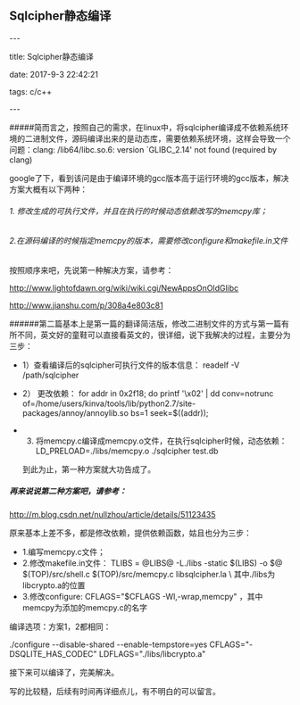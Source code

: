 ## Sqlcipher静态编译

\---

title: Sqlcipher静态编译

date: 2017-9-3 22:42:21

tags: c/c++

\---

#####简而言之，按照自己的需求，在linux中，将sqlcipher编译成不依赖系统环境的二进制文件，源码编译出来的是动态库，需要依赖系统环境，这样会导致一个问题：clang: /lib64/libc.so.6: version `GLIBC_2.14' not found (required by clang)

google了下，看到该问是由于编译环境的gcc版本高于运行环境的gcc版本，解决方案大概有以下两种：

###### 1. 修改生成的可执行文件，并且在执行的时候动态依赖改写的memcpy库；

###### 2.在源码编译的时候指定memcpy的版本，需要修改configure和makefile.in文件

按照顺序来吧，先说第一种解决方案，请参考：

<http://www.lightofdawn.org/wiki/wiki.cgi/NewAppsOnOldGlibc>

<http://www.jianshu.com/p/308a4e803c81>

######第二篇基本上是第一篇的翻译简洁版，修改二进制文件的方式与第一篇有所不同，英文好的童鞋可以直接看英文的，很详细，说下我解决的过程，主要分为三步：

- 1）查看编译后的sqlcipher可执行文件的版本信息：  readelf -V /path/sqlcipher

- 2） 更改依赖：  for addr in 0x2f18; do printf '\x02' | dd conv=notrunc of=/home/users/kinva/tools/lib/python2.7/site-packages/annoy/annoylib.so  bs=1 seek=$((addr)); 

- 3) 将memcpy.c编译成memcpy.o文件，在执行sqlcipher时候，动态依赖： LD_PRELOAD=./libs/memcpy.o ./sqlcipher test.db  

  到此为止，第一种方案就大功告成了。

##### 再来说说第二种方案吧，请参考：

<http://m.blog.csdn.net/nullzhou/article/details/51123435>

原来基本上差不多，都是修改依赖，提供依赖函数，姑且也分为三步：

- 1.编写memcpy.c文件；
-  2.修改makefile.in文件：  TLIBS = @LIBS@ -L./libs -static $(LIBS)   -o $@ $(TOP)/src/shell.c $(TOP)/src/memcpy.c libsqlcipher.la \   其中./libs为libcrypto.a的位置
- 3.修改configure:  CFLAGS="$CFLAGS -Wl,-wrap,memcpy" ，其中memcpy为添加的memcpy.c的名字



编译选项：方案1，2都相同：

./configure --disable-shared --enable-tempstore=yes CFLAGS="-DSQLITE_HAS_CODEC" LDFLAGS="./libs/libcrypto.a"

接下来可以编译了，完美解决。 

写的比较糙，后续有时间再详细点儿，有不明白的可以留言。

